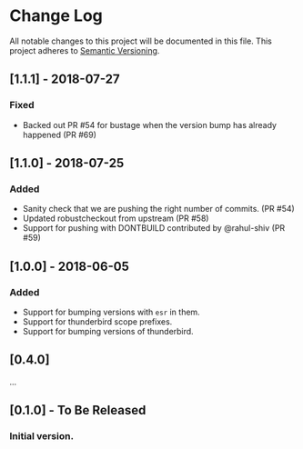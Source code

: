 # Change Log
All notable changes to this project will be documented in this file.
This project adheres to [Semantic Versioning](http://semver.org/).

## [1.1.1] - 2018-07-27

### Fixed
- Backed out PR #54 for bustage when the version bump has already happened (PR #69)

## [1.1.0] - 2018-07-25

### Added
- Sanity check that we are pushing the right number of commits. (PR #54)
- Updated robustcheckout from upstream (PR #58)
- Support for pushing with DONTBUILD contributed by @rahul-shiv (PR #59)

## [1.0.0] - 2018-06-05

### Added
- Support for bumping versions with `esr` in them.
- Support for thunderbird scope prefixes.
- Support for bumping versions of thunderbird.

## [0.4.0]

...

## [0.1.0] - To Be Released
### Initial version.

